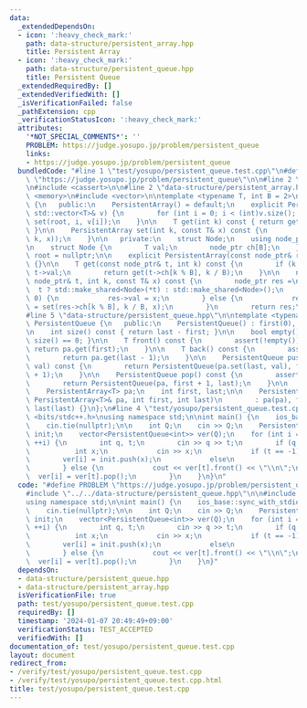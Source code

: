 ```yaml
---
data:
  _extendedDependsOn:
  - icon: ':heavy_check_mark:'
    path: data-structure/persistent_array.hpp
    title: Persistent Array
  - icon: ':heavy_check_mark:'
    path: data-structure/persistent_queue.hpp
    title: Persistent Queue
  _extendedRequiredBy: []
  _extendedVerifiedWith: []
  _isVerificationFailed: false
  _pathExtension: cpp
  _verificationStatusIcon: ':heavy_check_mark:'
  attributes:
    '*NOT_SPECIAL_COMMENTS*': ''
    PROBLEM: https://judge.yosupo.jp/problem/persistent_queue
    links:
    - https://judge.yosupo.jp/problem/persistent_queue
  bundledCode: "#line 1 \"test/yosupo/persistent_queue.test.cpp\"\n#define PROBLEM\
    \ \"https://judge.yosupo.jp/problem/persistent_queue\"\n\n#line 2 \"data-structure/persistent_queue.hpp\"\
    \n#include <cassert>\n\n#line 2 \"data-structure/persistent_array.hpp\"\n#include\
    \ <memory>\n#include <vector>\n\ntemplate <typename T, int B = 2>\nclass PersistentArray\
    \ {\n   public:\n    PersistentArray() = default;\n    explicit PersistentArray(const\
    \ std::vector<T>& v) {\n        for (int i = 0; i < (int)v.size(); ++i) root =\
    \ set(root, i, v[i]);\n    }\n\n    T get(int k) const { return get(root, k);\
    \ }\n\n    PersistentArray set(int k, const T& x) const {\n        return PersistentArray(set(root,\
    \ k, x));\n    }\n\n   private:\n    struct Node;\n    using node_ptr = std::shared_ptr<Node>;\n\
    \n    struct Node {\n        T val;\n        node_ptr ch[B];\n    };\n\n    node_ptr\
    \ root = nullptr;\n\n    explicit PersistentArray(const node_ptr& root) : root(root)\
    \ {}\n\n    T get(const node_ptr& t, int k) const {\n        if (k == 0) return\
    \ t->val;\n        return get(t->ch[k % B], k / B);\n    }\n\n    node_ptr set(const\
    \ node_ptr& t, int k, const T& x) const {\n        node_ptr res =\n          \
    \  t ? std::make_shared<Node>(*t) : std::make_shared<Node>();\n        if (k ==\
    \ 0) {\n            res->val = x;\n        } else {\n            res->ch[k % B]\
    \ = set(res->ch[k % B], k / B, x);\n        }\n        return res;\n    }\n};\n\
    #line 5 \"data-structure/persistent_queue.hpp\"\n\ntemplate <typename T>\nclass\
    \ PersistentQueue {\n   public:\n    PersistentQueue() : first(0), last(0) {}\n\
    \n    int size() const { return last - first; }\n\n    bool empty() const { return\
    \ size() == 0; }\n\n    T front() const {\n        assert(!empty());\n       \
    \ return pa.get(first);\n    }\n\n    T back() const {\n        assert(!empty());\n\
    \        return pa.get(last - 1);\n    }\n\n    PersistentQueue push(const T&\
    \ val) const {\n        return PersistentQueue(pa.set(last, val), first, last\
    \ + 1);\n    }\n\n    PersistentQueue pop() const {\n        assert(!empty());\n\
    \        return PersistentQueue(pa, first + 1, last);\n    }\n\n   private:\n\
    \    PersistentArray<T> pa;\n    int first, last;\n\n    PersistentQueue(const\
    \ PersistentArray<T>& pa, int first, int last)\n        : pa(pa), first(first),\
    \ last(last) {}\n};\n#line 4 \"test/yosupo/persistent_queue.test.cpp\"\n\n#include\
    \ <bits/stdc++.h>\nusing namespace std;\n\nint main() {\n    ios_base::sync_with_stdio(false);\n\
    \    cin.tie(nullptr);\n\n    int Q;\n    cin >> Q;\n    PersistentQueue<int>\
    \ init;\n    vector<PersistentQueue<int>> ver(Q);\n    for (int i = 0; i < Q;\
    \ ++i) {\n        int q, t;\n        cin >> q >> t;\n        if (q == 0) {\n \
    \           int x;\n            cin >> x;\n            if (t == -1)\n        \
    \        ver[i] = init.push(x);\n            else\n                ver[i] = ver[t].push(x);\n\
    \        } else {\n            cout << ver[t].front() << \"\\n\";\n          \
    \  ver[i] = ver[t].pop();\n        }\n    }\n}\n"
  code: "#define PROBLEM \"https://judge.yosupo.jp/problem/persistent_queue\"\n\n\
    #include \"../../data-structure/persistent_queue.hpp\"\n\n#include <bits/stdc++.h>\n\
    using namespace std;\n\nint main() {\n    ios_base::sync_with_stdio(false);\n\
    \    cin.tie(nullptr);\n\n    int Q;\n    cin >> Q;\n    PersistentQueue<int>\
    \ init;\n    vector<PersistentQueue<int>> ver(Q);\n    for (int i = 0; i < Q;\
    \ ++i) {\n        int q, t;\n        cin >> q >> t;\n        if (q == 0) {\n \
    \           int x;\n            cin >> x;\n            if (t == -1)\n        \
    \        ver[i] = init.push(x);\n            else\n                ver[i] = ver[t].push(x);\n\
    \        } else {\n            cout << ver[t].front() << \"\\n\";\n          \
    \  ver[i] = ver[t].pop();\n        }\n    }\n}"
  dependsOn:
  - data-structure/persistent_queue.hpp
  - data-structure/persistent_array.hpp
  isVerificationFile: true
  path: test/yosupo/persistent_queue.test.cpp
  requiredBy: []
  timestamp: '2024-01-07 20:49:49+09:00'
  verificationStatus: TEST_ACCEPTED
  verifiedWith: []
documentation_of: test/yosupo/persistent_queue.test.cpp
layout: document
redirect_from:
- /verify/test/yosupo/persistent_queue.test.cpp
- /verify/test/yosupo/persistent_queue.test.cpp.html
title: test/yosupo/persistent_queue.test.cpp
---
```


